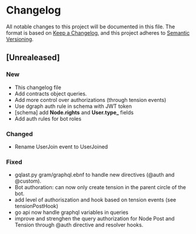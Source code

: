 # Changelog

All notable changes to this project will be documented in this file.
The format is based on [Keep a Changelog](https://keepachangelog.com/en/1.0.0/), and this project adheres to [Semantic Versioning](https://semver.org/spec/v2.0.0.html).


## [Unrealeased]

### New
- This changelog file
- Add contracts object queries.
- Add more control over authorizations (through tension events)
- Use dgraph auth rule in schema with JWT token
- [schema] add **Node.rights** and **User.type_** fields
- Add auth rules for bot roles

### Changed
- Rename UserJoin event to UserJoined

### Fixed
- gqlast.py gram/graphql.ebnf to handle new directives (@auth and @custom).
- Bot authoration: can now only create tension in the parent circle of the bot.
- add level of authoriszation and hook based on tension events (see tensionPostHook)
- go api now handle graphql variables in queries
- improve and strenghen the query authorization for Node Post and Tension through @auth directive and resolver hooks.

